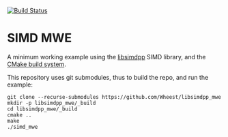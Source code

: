[![Build Status](https://travis-ci.org/Wheest/libsimdpp_mwe.svg?branch=master)](https://travis-ci.org/Wheest/libsimdpp_mwe)

# SIMD MWE

A minimum working example using the [libsimdpp](https://github.com/p12tic/libsimdpp) SIMD library, and the [CMake build system](https://cmake.org/).

This repository uses git submodules, thus to build the repo, and run the example:

```
git clone --recurse-submodules https://github.com/Wheest/libsimdpp_mwe
mkdir -p libsimdpp_mwe/_build
cd libsimdpp_mwe/_build
cmake ..
make
./simd_mwe
```
